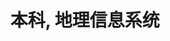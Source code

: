 ---
title: 本科, 地理信息系统
organization: 河北工程大学
organizationUrl: http://www.hebeu.edu.cn/
location: 中国，河北，邯郸
start: 2008-09-01
end: 2012-06-01
---